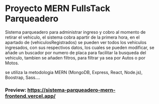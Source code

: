 # Proyecto MERN FullsTack Parqueadero

Sistema parqueadero para administrar ingreso y cobro al momento de retirar el vehiculo, el sistema cobra apartir de la primera hora, en el apartado de (vehiculosRegistrados) se pueden ver todos los vehiculos ingresados, con sus respectivos datos, los cuales se pueden modificar, se añade un buscador por numero de placa para facilitar la busqueda del vehiculo, tambien se añaden filtros, para filtrar ya sea por Autos o por Motos.

se utiliza la metodologia MERN (MongoDB, Express, React, Node.js), Boostrap, Sass....
### Preview: https://sistema-parqueadero-mern-frontend.vercel.app/

